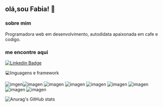 ## olá,sou  Fabia! 👏

### sobre mim

Programadora web em desenvolvimento, autodidata apaixonada em cafe e codigo.

### me encontre aqui
[![Linkedin Badge](https://img.shields.io/badge/-LinkedIn-blue?style=flat-square&logo=Linkedin&logoColor=white&link=https://www.linkedin.com/in/fabia-cunha-3759a981/)](https://www.linkedin.com/in/fabia-cunha-3759a981/) 


💻linguagens e framework

![imgen](https://img.shields.io/badge/HTML5-E34F26?style=for-the-badge&logo=html5&logoColor=white)![imagen](https://img.shields.io/badge/CSS3-1572B6?style=for-the-badge&logo=css3&logoColor=white) 
![imagen](https://img.shields.io/badge/JavaScript-F7DF1E?style=for-the-badge&logo=javascript&logoColor=black) 
![imagen](https://img.shields.io/badge/json-5E5C5C?style=for-the-badge&logo=json&logoColor=white)
![imagen](https://img.shields.io/badge/npm-CB3837?style=for-the-badge&logo=npm&logoColor=white)
![imagen](https://img.shields.io/badge/Sass-CC6699?style=for-the-badge&logo=sass&logoColor=white)
![imagen](https://img.shields.io/badge/Bootstrap-563D7C?style=for-the-badge&logo=bootstrap&logoColor=white)
![imagen](https://img.shields.io/badge/Git-F05032?style=for-the-badge&logo=git&logoColor=white)
![imagen](https://img.shields.io/badge/GitHub-100000?style=for-the-badge&logo=github&logoColor=white)

![Anurag's GitHub stats](https://github-readme-stats.vercel.app/api?username=fabiamcunha&show_icons=true&theme=radical)








<!---
fabiamcunha/fabiamcunha is a ✨ special ✨ repository because its `README.md` (this file) appears on your GitHub profile.
You can click the Preview link to take a look at your changes.
--->


